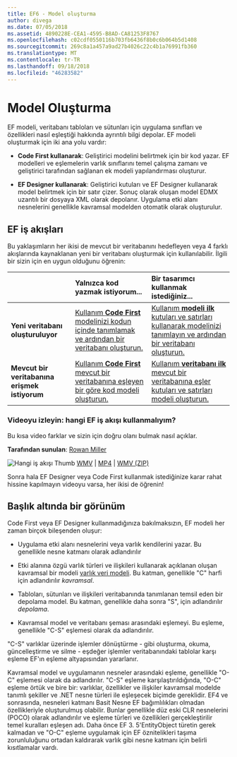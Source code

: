 ```yaml
---
title: EF6 - Model oluşturma
author: divega
ms.date: 07/05/2018
ms.assetid: 4890228E-CEA1-4595-B8AD-CA81253F8767
ms.openlocfilehash: c02cdf0550116b703fb6436f8b0c6b064b5d1408
ms.sourcegitcommit: 269c8a1a457a9ad27b4026c22c4b1a76991fb360
ms.translationtype: MT
ms.contentlocale: tr-TR
ms.lasthandoff: 09/18/2018
ms.locfileid: "46283582"
---
```

# <a name="creating-a-model"></a>Model Oluşturma

EF modeli, veritabanı tabloları ve sütunları için uygulama sınıfları ve özellikleri nasıl eşleştiği hakkında ayrıntılı bilgi depolar. EF modeli oluşturmak için iki ana yolu vardır:

- **Code First kullanarak**: Geliştirici modelini belirtmek için bir kod yazar. EF modelleri ve eşlemelerin varlık sınıflarını temel çalışma zamanı ve geliştirici tarafından sağlanan ek modeli yapılandırması oluşturur.

- **EF Designer kullanarak**: Geliştirici kutuları ve EF Designer kullanarak model belirtmek için bir satır çizer. Sonuç olarak oluşan model EDMX uzantılı bir dosyaya XML olarak depolanır. Uygulama etki alanı nesnelerini genellikle kavramsal modelden otomatik olarak oluşturulur.

## <a name="ef-workflows"></a>EF iş akışları

Bu yaklaşımların her ikisi de mevcut bir veritabanını hedefleyen veya 4 farklı akışlarında kaynaklanan yeni bir veritabanı oluşturmak için kullanılabilir.
İlgili bir sizin için en uygun olduğunu öğrenin:  

|                                           | Yalnızca kod yazmak istiyorum...                                                                                                                   | Bir tasarımcı kullanmak istediğiniz...                                                                                                                        |
|:------------------------------------------|:-----------------------------------------------------------------------------------------------------------------------------------------------|:---------------------------------------------------------------------------------------------------------------------------------------------------|
| **Yeni veritabanı oluşturuluyor**          | [Kullanım **Code First** modelinizi kodun içinde tanımlamak ve ardından bir veritabanı oluşturun.](~/ef6/modeling/code-first/workflows/new-database.md)           | [Kullanım **modeli ilk** kutuları ve satırları kullanarak modelinizi tanımlayın ve ardından bir veritabanı oluşturun.](~/ef6/modeling/designer/workflows/model-first.md)   |
| **Mevcut bir veritabanına erişmek istiyorum** | [Kullanım **Code First** mevcut bir veritabanına eşleyen bir göre kod modeli oluşturun.](~/ef6/modeling/code-first/workflows/existing-database.md) | [Kullanım **veritabanı ilk** mevcut bir veritabanına eşler kutuları ve satırları modeli oluşturun.](~/ef6/modeling/designer/workflows/database-first.md) |

### <a name="watch-the-video-what-ef-workflow-should-i-use"></a>Videoyu izleyin: hangi EF iş akışı kullanmalıyım?

Bu kısa video farklar ve sizin için doğru olanı bulmak nasıl açıklar.

**Tarafından sunulan**: [Rowan Miller](http://romiller.com/)

![Hangi iş akışı Thumb](../media/whichworkflow-thumb.png) [WMV](https://download.microsoft.com/download/8/F/8/8F81F4CD-3678-4229-8D79-0C63FFA3C595/HDI_ITPro_Technet_winvideo_ChoseYourWorkflow.wmv) | [MP4](https://download.microsoft.com/download/8/F/8/8F81F4CD-3678-4229-8D79-0C63FFA3C595/HDI_ITPro_Technet_mp4video_ChoseYourWorkflow.m4v) | [WMV (ZIP)](https://download.microsoft.com/download/8/F/8/8F81F4CD-3678-4229-8D79-0C63FFA3C595/HDI_ITPro_Technet_winvideo_ChoseYourWorkflow.zip)

Sonra hala EF Designer veya Code First kullanmak istediğinize karar rahat hissine kapılmayın videoyu varsa, her ikisi de öğrenin!

## <a name="a-look-under-the-hood"></a>Başlık altında bir görünüm

Code First veya EF Designer kullanmadığınıza bakılmaksızın, EF modeli her zaman birçok bileşenden oluşur:

- Uygulama etki alanı nesnelerini veya varlık kendilerini yazar. Bu genellikle nesne katmanı olarak adlandırılır

- Etki alanına özgü varlık türleri ve ilişkileri kullanarak açıklanan oluşan kavramsal bir modeli [varlık veri modeli](~/ef6/resources/glossary.md#entity-data-model). Bu katman, genellikle "C" harfi için adlandırılır _kavramsal_.

- Tabloları, sütunları ve ilişkileri veritabanında tanımlanan temsil eden bir depolama model. Bu katman, genellikle daha sonra "S", için adlandırılır _depolama_.  

- Kavramsal model ve veritabanı şeması arasındaki eşlemeyi. Bu eşleme, genellikle "C-S" eşlemesi olarak da adlandırılır.

"C-S" varlıklar üzerinde işlemler dönüştürme - gibi oluşturma, okuma, güncelleştirme ve silme - eşdeğer işlemler veritabanındaki tablolar karşı eşleme EF'ın eşleme altyapısından yararlanır.

Kavramsal model ve uygulamanın nesneler arasındaki eşleme, genellikle "O-C" eşlemesi olarak da adlandırılır. "C-S" eşleme karşılaştırıldığında, "O-C" eşleme örtük ve bire bir: varlıklar, özellikler ve ilişkiler kavramsal modelde tanımlı şekiller ve .NET nesne türleri ile eşleşecek biçimde gereklidir. EF4 ve sonrasında, nesneleri katmanı Basit Nesne EF bağımlılıkları olmadan özellikleriyle oluşturulmuş olabilir. Bunlar genellikle düz eski CLR nesnelerini (POCO) olarak adlandırılır ve eşleme türleri ve özellikleri gerçekleştirilir temel kuralları eşleşen adı. Daha önce EF 3. 5'EntityObject türetin gerek kalmadan ve "O-C" eşleme uygulamak için EF öznitelikleri taşıma zorunluluğunu ortadan kaldırarak varlık gibi nesne katmanı için belirli kısıtlamalar vardı.
